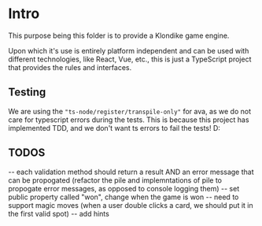 # Intro

This purpose being this folder is to provide a Klondike game engine.

Upon which it's use is entirely platform independent and can be used with different technologies, like React, Vue, etc., this is just a TypeScript project that provides the rules and interfaces.

## Testing

We are using the `"ts-node/register/transpile-only"` for ava, as we do not care for typescript errors during the tests. This is because this project has implemented TDD, and we don't want ts errors to fail the tests! D:

## TODOS

-- each validation method should return a result AND an error message that can be propogated (refactor the pile and implemntations of pile to propogate error messages, as opposed to console logging them)
-- set public property called "won", change when the game is won
-- need to support magic moves (when a user double clicks a card, we should put it in the first valid spot)
-- add hints
